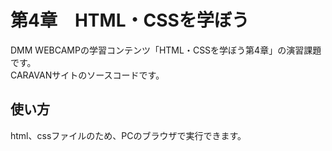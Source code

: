 # 第4章　HTML・CSSを学ぼう
DMM WEBCAMPの学習コンテンツ「HTML・CSSを学ぼう第4章」の演習課題です。<br>
CARAVANサイトのソースコードです。
## 使い方
html、cssファイルのため、PCのブラウザで実行できます。
